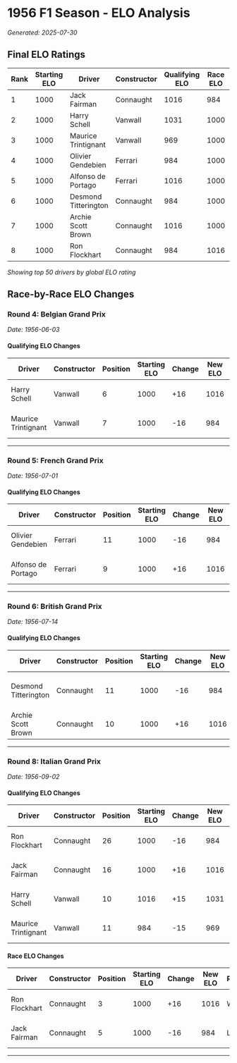 # 1956 F1 Season - ELO Analysis

*Generated: 2025-07-30*

## Final ELO Ratings

| Rank | Starting ELO | Driver | Constructor | Qualifying ELO | Race ELO | ELO |
|------|--------------|--------|-------------|----------------|----------|-----|
| 1 | 1000 | Jack Fairman | Connaught | 1016 | 984 | 1016 |
| 2 | 1000 | Harry Schell | Vanwall | 1031 | 1000 | 1000 |
| 3 | 1000 | Maurice Trintignant | Vanwall | 969 | 1000 | 1000 |
| 4 | 1000 | Olivier Gendebien | Ferrari | 984 | 1000 | 1000 |
| 5 | 1000 | Alfonso de Portago | Ferrari | 1016 | 1000 | 1000 |
| 6 | 1000 | Desmond Titterington | Connaught | 984 | 1000 | 1000 |
| 7 | 1000 | Archie Scott Brown | Connaught | 1016 | 1000 | 1000 |
| 8 | 1000 | Ron Flockhart | Connaught | 984 | 1016 | 984 |


*Showing top 50 drivers by global ELO rating*

## Race-by-Race ELO Changes

### Round 4: Belgian Grand Prix
*Date: 1956-06-03*

#### Qualifying ELO Changes

| Driver | Constructor | Position | Starting ELO | Change | New ELO | Result | vs Teammate |
|--------|-------------|----------|--------------|--------|---------|--------|--------------|
| Harry Schell | Vanwall | 6 | 1000 | +16 | 1016 | Won | Maurice Trintignant (P7) |
| Maurice Trintignant | Vanwall | 7 | 1000 | -16 | 984 | Lost | Harry Schell (P6) |

---

### Round 5: French Grand Prix
*Date: 1956-07-01*

#### Qualifying ELO Changes

| Driver | Constructor | Position | Starting ELO | Change | New ELO | Result | vs Teammate |
|--------|-------------|----------|--------------|--------|---------|--------|--------------|
| Olivier Gendebien | Ferrari | 11 | 1000 | -16 | 984 | Lost | Alfonso de Portago (P9) |
| Alfonso de Portago | Ferrari | 9 | 1000 | +16 | 1016 | Won | Olivier Gendebien (P11) |

---

### Round 6: British Grand Prix
*Date: 1956-07-14*

#### Qualifying ELO Changes

| Driver | Constructor | Position | Starting ELO | Change | New ELO | Result | vs Teammate |
|--------|-------------|----------|--------------|--------|---------|--------|--------------|
| Desmond Titterington | Connaught | 11 | 1000 | -16 | 984 | Lost | Archie Scott Brown (P10) |
| Archie Scott Brown | Connaught | 10 | 1000 | +16 | 1016 | Won | Desmond Titterington (P11) |

---

### Round 8: Italian Grand Prix
*Date: 1956-09-02*

#### Qualifying ELO Changes

| Driver | Constructor | Position | Starting ELO | Change | New ELO | Result | vs Teammate |
|--------|-------------|----------|--------------|--------|---------|--------|--------------|
| Ron Flockhart | Connaught | 26 | 1000 | -16 | 984 | Lost | Jack Fairman (P16) |
| Jack Fairman | Connaught | 16 | 1000 | +16 | 1016 | Won | Ron Flockhart (P26) |
| Harry Schell | Vanwall | 10 | 1016 | +15 | 1031 | Won | Maurice Trintignant (P11) |
| Maurice Trintignant | Vanwall | 11 | 984 | -15 | 969 | Lost | Harry Schell (P10) |

#### Race ELO Changes

| Driver | Constructor | Position | Starting ELO | Change | New ELO | Result | vs Teammate |
|--------|-------------|----------|--------------|--------|---------|--------|--------------|
| Ron Flockhart | Connaught | 3 | 1000 | +16 | 1016 | Won | Jack Fairman (P5) |
| Jack Fairman | Connaught | 5 | 1000 | -16 | 984 | Lost | Ron Flockhart (P3) |

---

